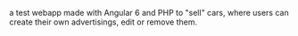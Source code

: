  a test webapp made with Angular 6 and PHP  to "sell" cars, where users can create their own advertisings, edit or remove them.
